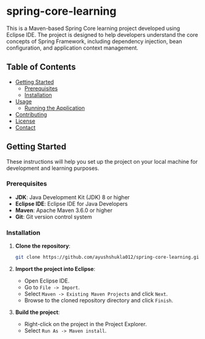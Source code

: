 # spring-core-learning

This is a Maven-based Spring Core learning project developed using Eclipse IDE. The project is designed to help developers understand the core concepts of Spring Framework, including dependency injection, bean configuration, and application context management.

## Table of Contents

- [Getting Started](#getting-started)
  - [Prerequisites](#prerequisites)
  - [Installation](#installation)
- [Usage](#usage)
  - [Running the Application](#running-the-application)
- [Contributing](#contributing)
- [License](#license)
- [Contact](#contact)

## Getting Started

These instructions will help you set up the project on your local machine for development and learning purposes.

### Prerequisites

- **JDK**: Java Development Kit (JDK) 8 or higher
- **Eclipse IDE**: Eclipse IDE for Java Developers
- **Maven**: Apache Maven 3.6.0 or higher
- **Git**: Git version control system

### Installation

1. **Clone the repository**:
    ```sh
    git clone https://github.com/ayushshukla012/spring-core-learning.git
    ```
2. **Import the project into Eclipse**:
    - Open Eclipse IDE.
    - Go to `File -> Import`.
    - Select `Maven -> Existing Maven Projects` and click `Next`.
    - Browse to the cloned repository directory and click `Finish`.

3. **Build the project**:
    - Right-click on the project in the Project Explorer.
    - Select `Run As -> Maven install`.

